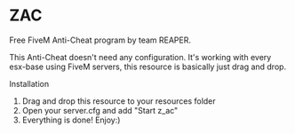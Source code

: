 # ZAC
Free FiveM Anti-Cheat program by team  REAPER.

This Anti-Cheat doesn't need any configuration. It's working with every esx-base using FiveM servers, this resource is basically just drag and drop.

Installation

1. Drag and drop this resource to your resources folder
2. Open your server.cfg and add "Start z_ac"
3. Everything is done! Enjoy:)
